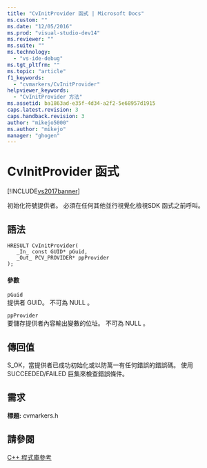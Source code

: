 ```yaml
---
title: "CvInitProvider 函式 | Microsoft Docs"
ms.custom: ""
ms.date: "12/05/2016"
ms.prod: "visual-studio-dev14"
ms.reviewer: ""
ms.suite: ""
ms.technology: 
  - "vs-ide-debug"
ms.tgt_pltfrm: ""
ms.topic: "article"
f1_keywords: 
  - "cvmarkers/CvInitProvider"
helpviewer_keywords: 
  - "CvInitProvider 方法"
ms.assetid: ba1863ad-e35f-4d34-a2f2-5e68957d1915
caps.latest.revision: 3
caps.handback.revision: 3
author: "mikejo5000"
ms.author: "mikejo"
manager: "ghogen"
---
```

# CvInitProvider 函式
[!INCLUDE[vs2017banner](../code-quality/includes/vs2017banner.md)]

初始化符號提供者。  必須在任何其他並行視覺化檢視SDK 函式之前呼叫。  
  
## 語法  
  
```  
HRESULT CvInitProvider(  
   _In_ const GUID* pGuid,  
   _Out_ PCV_PROVIDER* ppProvider  
);  
```  
  
#### 參數  
 `pGuid`  
 提供者 GUID。  不可為 NULL 。  
  
 `ppProvider`  
 要儲存提供者內容輸出變數的位址。  不可為 NULL 。  
  
## 傳回值  
 S\_OK，當提供者已成功初始化或以防萬一有任何錯誤的錯誤碼。  使用 SUCCEEDED\/FAILED 巨集來檢查錯誤條件。  
  
## 需求  
 **標題:** cvmarkers.h  
  
## 請參閱  
 [C\+\+ 程式庫參考](../profiling/cpp-library-reference.md)